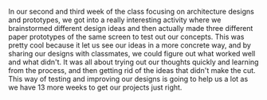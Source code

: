 In our second and third week of the class focusing on architecture designs and prototypes, we got into a really interesting activity where we brainstormed different design ideas and then actually made three different paper prototypes of the same screen to test out our concepts. This was pretty cool because it let us see our ideas in a more concrete way, and by sharing our designs with classmates, we could figure out what worked well and what didn't. It was all about trying out our thoughts quickly and learning from the process, and then getting rid of the ideas that didn't make the cut. This way of testing and improving our designs is going to help us a lot as we have 13 more weeks to get our projects just right.
